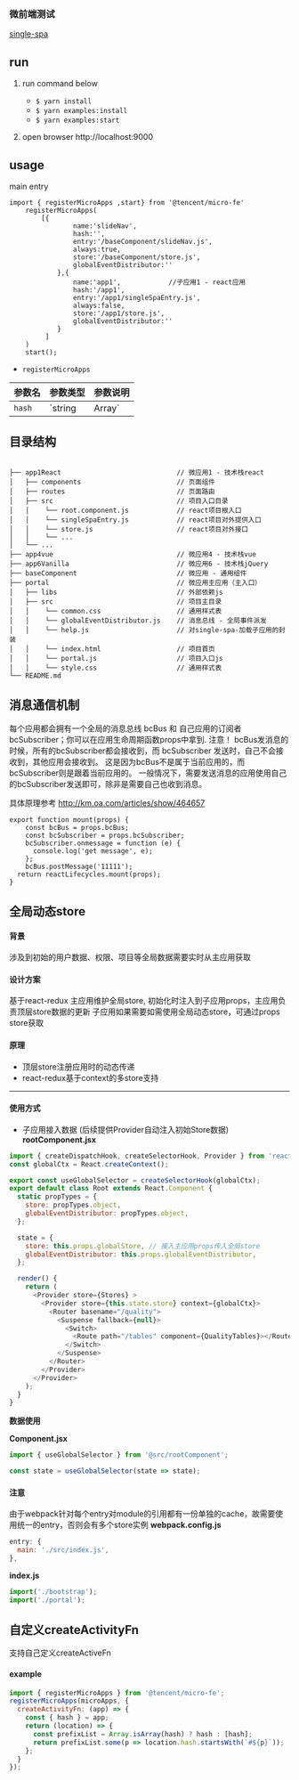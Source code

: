 ### 微前端测试

[single-spa](https://github.com/CanopyTax/single-spa)

## run

1. run command below

   - `$ yarn install`
   - `$ yarn examples:install`
   - `$ yarn examples:start`

2. open browser  http://localhost:9000 

## usage

main entry
 
  
```
import { registerMicroApps ,start} from '@tencent/micro-fe'
    registerMicroApps(
        [{
                name:'slideNav',
                hash:'',
                entry:'/baseComponent/slideNav.js',
                always:true,
                store:'/baseComponent/store.js',
                globalEventDistributor:''
            },{
                name:'app1',            //子应用1 - react应用
                hash:'/app1',
                entry:'/app1/singleSpaEntry.js',
                always:false,
                store:'/app1/store.js',
                globalEventDistributor:''
            }
         ]
    )
    start();
```

- `registerMicroApps`

|参数名|参数类型|参数说明|
|--|--|---|
| `hash`| `string | Array<string>`  | 子应用激活hash |



## 目录结构
```shell

├── app1React                             // 微应用1 - 技术栈react
│   ├── components                        // 页面组件
│   ├── routes                            // 页面路由
│   ├── src                               // 项目入口目录
│   │    └── root.component.js            // react项目根入口
│   │    └── singleSpaEntry.js            // react项目对外提供入口
│   │    └── store.js                     // react项目对外接口
│   │    └── ...                     
│   └── ...
├── app4vue                               // 微应用4 - 技术栈vue
├── app6Vanilla                           // 微应用6 - 技术栈jQuery
├── baseComponent                         // 微应用 - 通用组件
├── portal                                // 微应用主应用（主入口） 
│   ├── libs                              // 外部依赖js
│   ├── src                               // 项目主目录
│   │    └── common.css                   // 通用样式表
│   │    └── globalEventDistributor.js    // 消息总线 - 全局事件派发
│   │    └── help.js                      // 对single-spa-加载子应用的封装
│   │    └── index.html                   // 项目首页
│   │    └── portal.js                    // 项目入口js
│   │    └── style.css                    // 通用样式表          
└── README.md                             

```

## 消息通信机制

每个应用都会拥有一个全局的消息总线 bcBus 和 自己应用的订阅者 bcSubscriber；你可以在应用生命周期函数props中拿到.
注意！ bcBus发消息的时候，所有的bcSubscriber都会接收到，而 bcSubscriber 发送时，自己不会接收到，其他应用会接收到。
这是因为bcBus不是属于当前应用的，而bcSubscriber则是跟着当前应用的。
一般情况下，需要发送消息的应用使用自己的bcSubscriber发送即可，除非是需要自己也收到消息。

具体原理参考 http://km.oa.com/articles/show/464657

```
export function mount(props) {
	const bcBus = props.bcBus;
	const bcSubscriber = props.bcSubscriber;
	bcSubscriber.onmessage = function (e) {
	  console.log('get message', e);
	};
	bcBus.postMessage('11111');
  return reactLifecycles.mount(props);
}

```


## 全局动态store
#### 背景
涉及到初始的用户数据、权限、项目等全局数据需要实时从主应用获取
#### 设计方案
基于react-redux
主应用维护全局store, 初始化时注入到子应用props，主应用负责顶层store数据的更新
子应用如果需要如需使用全局动态store，可通过props store获取
#### 原理
- 顶层store注册应用时的动态传递
- react-redux基于context的多store支持

***
#### 使用方式

- 子应用接入数据 (后续提供Provider自动注入初始Store数据)
**rootComponent.jsx**
```javascript
import { createDispatchHook, createSelectorHook, Provider } from 'react-redux';
const globalCtx = React.createContext();

export const useGlobalSelector = createSelectorHook(globalCtx);
export default class Root extends React.Component {
  static propTypes = {
    store: propTypes.object,
    globalEventDistributor: propTypes.object,
  };

  state = {
    store: this.props.globalStore, // 接入主应用props传入全局store
    globalEventDistributor: this.props.globalEventDistributor,
  };

  render() {
    return (
      <Provider store={Stores} >
        <Provider store={this.state.store} context={globalCtx}>
          <Router basename="/quality">
            <Suspense fallback={null}>
              <Switch>
                <Route path="/tables" component={QualityTables}></Route>
              </Switch>
            </Suspense>
          </Router>
        </Provider>
      </Provider>
    );
  }
}

```
**数据使用**

**Component.jsx**
```javascript
import { useGlobalSelector } from '@src/rootComponent';

const state = useGlobalSelector(state => state);

```

#### 注意
由于webpack针对每个entry对module的引用都有一份单独的cache，故需要使用统一的entry，否则会有多个store实例
**webpack.config.js**
```javascript
entry: {
  main: './src/index.js',
},
```
**index.js**
```javascript
import('./bootstrap');
import('./portal');
```

## 自定义createActivityFn

支持自己定义createActiveFn

#### example

```javascript
import { registerMicroApps } from '@tencent/micro-fe';
registerMicroApps(microApps, {
  createActivityFn: (app) => {
    const { hash } = app;
    return (location) => {
      const prefixList = Array.isArray(hash) ? hash : [hash];
      return prefixList.some(p => location.hash.startsWith(`#${p}`));
    };
  }
});
```
